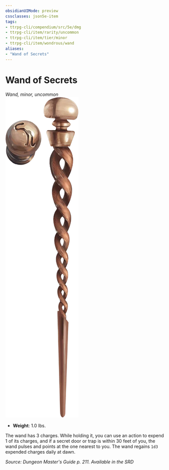 ```yaml
---
obsidianUIMode: preview
cssclasses: json5e-item
tags:
- ttrpg-cli/compendium/src/5e/dmg
- ttrpg-cli/item/rarity/uncommon
- ttrpg-cli/item/tier/minor
- ttrpg-cli/item/wondrous/wand
aliases: 
- "Wand of Secrets"
---
```

# Wand of Secrets
*Wand, minor, uncommon*  
![](/CLI/items/img/wand-of-secrets.webp#right)

- **Weight**: 1.0 lbs.

The wand has 3 charges. While holding it, you can use an action to expend 1 of its charges, and if a secret door or trap is within 30 feet of you, the wand pulses and points at the one nearest to you. The wand regains `1d3` expended charges daily at dawn.

*Source: Dungeon Master's Guide p. 211. Available in the <span title='Systems Reference Document (5.1)'>SRD</span>*
